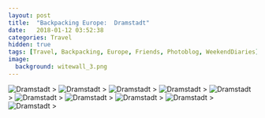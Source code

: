 ```yaml
---
layout: post
title:  "Backpacking Europe:  Dramstadt"
date:   2018-01-12 03:52:38
categories: Travel
hidden: true
tags: [Travel, Backpacking, Europe, Friends, Photoblog, WeekendDiaries]
image:
  background: witewall_3.png
---
```

<img src="https://i.imgur.com/EDvTa6d.jpg" alt="Dramstadt">
>

<img src="https://i.imgur.com/yF4htGH.jpg" alt="Dramstadt">
>

<img src="https://i.imgur.com/oTU6IHF.jpg" alt="Dramstadt">
>

<img src="https://i.imgur.com/LowhOZS.jpg" alt="Dramstadt">
>

<img src="https://i.imgur.com/Hp0HO2N.jpg" alt="Dramstadt">
>

<img src="https://i.imgur.com/acS0Zfn.jpg" alt="Dramstadt">
>

<img src="https://i.imgur.com/Zh0P34O.jpg" alt="Dramstadt">
>

<img src="https://i.imgur.com/kzIhANJ.jpg" alt="Dramstadt">
>

<img src="https://i.imgur.com/5kRsPLj.jpg" alt="Dramstadt">
>

<img src="https://i.imgur.com/EsTHXiR.jpg" alt="Dramstadt">
>
